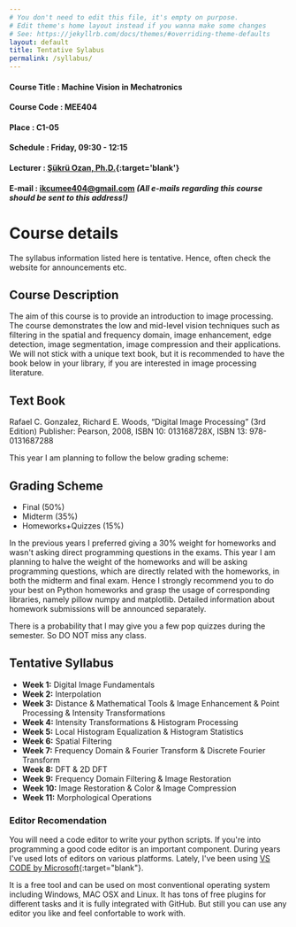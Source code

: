 ```yaml
---
# You don't need to edit this file, it's empty on purpose.
# Edit theme's home layout instead if you wanna make some changes
# See: https://jekyllrb.com/docs/themes/#overriding-theme-defaults
layout: default
title: Tentative Sylabus
permalink: /syllabus/
---
```

#### Course Title : Machine Vision in Mechatronics
#### Course Code : MEE404
#### Place : C1-05
#### Schedule : Friday, 09:30 - 12:15
#### Lecturer : [Şükrü Ozan, Ph.D.](http://sukruozan.com){:target='blank'}
#### E-mail : [ikcumee404@gmail.com](mailto:ikcumee404@gmail.com) _(All e-mails regarding this course should be sent to this address!)_

# Course details

The syllabus information listed here is tentative. Hence, often check the website for announcements etc.

## Course Description

The aim of this course is to provide an introduction to image processing. The course demonstrates the low and mid-level vision techniques such as filtering in the spatial and frequency domain, image enhancement, edge detection, image segmentation, image compression and their applications. We will not stick with a unique text book, but it is recommended to have the book below in your library,  if you are interested in image processing literature.

## Text Book
Rafael C. Gonzalez, Richard E. Woods, “Digital Image Processing” (3rd Edition) Publisher: Pearson, 2008, ISBN 10: 013168728X, ISBN 13: 978-0131687288

This year I am planning to follow the below grading scheme:

## Grading Scheme
- Final (50%)
- Midterm (35%)
- Homeworks+Quizzes (15%)

In the previous years I preferred giving a 30% weight for homeworks and wasn't asking direct programming questions in the exams. This year I am planning to halve the weight of the homeworks and will be asking programming questions, which are directly related with the homeworks, in both the midterm and final exam. Hence I strongly recommend you to do your best on Python homeworks and grasp the usage of corresponding libraries, namely pillow numpy and matplotlib. Detailed information about homework submissions will be announced separately.

There is a probability that I may give you a few pop quizzes during the semester. So DO NOT miss any class.


## Tentative Syllabus

 - **Week 1:**   Digital Image Fundamentals
 - **Week 2:**   Interpolation
 - **Week 3:**   Distance & Mathematical Tools & Image Enhancement & Point Processing & Intensity Transformations
 - **Week 4:**   Intensity Transformations & Histogram Processing
 - **Week 5:**   Local Histogram Equalization & Histogram Statistics
 - **Week 6:**   Spatial Filtering
 - **Week 7:**   Frequency Domain & Fourier Transform & Discrete Fourier Transform
 - **Week 8:**   DFT &  2D DFT
 - **Week 9:**   Frequency Domain Filtering & Image Restoration
 - **Week 10:**  Image Restoration & Color & Image Compression
 - **Week 11:**  Morphological Operations

 ### **Editor Recomendation**

You will need a code editor to write your python scripts. If you're into programming a good code editor is an important component. During years I've used lots of editors on various platforms. Lately, I've been using [VS CODE by Microsoft](https://code.visualstudio.com){:target="blank"}. 

It is a free tool and can be used on most conventional operating system including Windows, MAC OSX and Linux. It has tons of free plugins for different tasks and it is fully integrated with GitHub. But still you can use any editor you like and feel confortable to work with.
